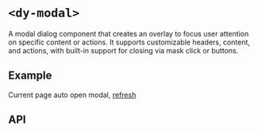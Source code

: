 # `<dy-modal>`

A modal dialog component that creates an overlay to focus user attention on specific content or actions. It supports customizable headers, content, and actions, with built-in support for closing via mask click or buttons.

## Example

<gbp-example
  name="dy-modal"
  props='{"header": "Title", "open": true, "@ok": "(evt) => evt.target.open = false", "@close": "(evt) => evt.target.open = false", "@maskclick": "(evt) => evt.target.open = false"}'
  html='Modal'
  src="https://esm.sh/duoyun-ui/elements/modal">Current page auto open modal, <a href="./modal">refresh</a></gbp-example>

## API

<gbp-api src="/src/elements/modal.ts"></gbp-api>
